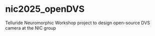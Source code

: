 # nic2025_openDVS
Telluride Neuromorphic Workshop project to design open-source DVS camera at the NIC group
